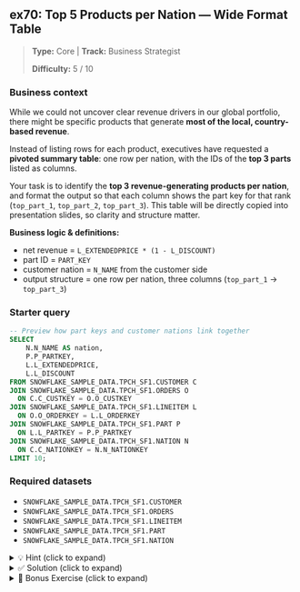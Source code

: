 ## ex70: Top 5 Products per Nation — Wide Format Table

> **Type:** Core | **Track:** Business Strategist  
>
> **Difficulty:** 5 / 10

### Business context
While we could not uncover clear revenue drivers in our global portfolio, there might be specific products that generate **most of the local, country-based revenue**. 

Instead of listing rows for each product, executives have requested a **pivoted summary table**: one row per nation, with the IDs of the **top 3 parts** listed as columns.

Your task is to identify the **top 3 revenue-generating products per nation**, and format the output so that each column shows the part key for that rank (`top_part_1`, `top_part_2`, `top_part_3`). This table will be directly copied into presentation slides, so clarity and structure matter.

**Business logic & definitions:**
* net revenue = `L_EXTENDEDPRICE * (1 - L_DISCOUNT)`
* part ID = `PART_KEY`
* customer nation = `N_NAME` from the customer side
* output structure = one row per nation, three columns (`top_part_1` → `top_part_3`)

### Starter query
```sql
-- Preview how part keys and customer nations link together
SELECT
    N.N_NAME AS nation,
    P.P_PARTKEY,
    L.L_EXTENDEDPRICE,
    L.L_DISCOUNT
FROM SNOWFLAKE_SAMPLE_DATA.TPCH_SF1.CUSTOMER C
JOIN SNOWFLAKE_SAMPLE_DATA.TPCH_SF1.ORDERS O
  ON C.C_CUSTKEY = O.O_CUSTKEY
JOIN SNOWFLAKE_SAMPLE_DATA.TPCH_SF1.LINEITEM L
  ON O.O_ORDERKEY = L.L_ORDERKEY
JOIN SNOWFLAKE_SAMPLE_DATA.TPCH_SF1.PART P
  ON L.L_PARTKEY = P.P_PARTKEY
JOIN SNOWFLAKE_SAMPLE_DATA.TPCH_SF1.NATION N
  ON C.C_NATIONKEY = N.N_NATIONKEY
LIMIT 10;
```

### Required datasets

* `SNOWFLAKE_SAMPLE_DATA.TPCH_SF1.CUSTOMER`
* `SNOWFLAKE_SAMPLE_DATA.TPCH_SF1.ORDERS`
* `SNOWFLAKE_SAMPLE_DATA.TPCH_SF1.LINEITEM`
* `SNOWFLAKE_SAMPLE_DATA.TPCH_SF1.PART`
* `SNOWFLAKE_SAMPLE_DATA.TPCH_SF1.NATION`

<details>
<summary>💡 Hint (click to expand)</summary>

#### How to think about it

First, calculate the total net revenue per `(nation, part)` pair. Then use `RANK()` or `ROW_NUMBER()` with a `PARTITION BY NATION` to assign top 3 ranks. Finally, pivot the output so each rank becomes a column using a `CASE WHEN` pattern and grouped `MAX()` aggregation.

#### Helpful SQL concepts

`RANK()`, `ROW_NUMBER()`, `PARTITION BY`, `CASE`, `MAX()`, conditional pivoting

```sql
SELECT
  nation,
  MAX(CASE WHEN rank = 1 THEN part END) AS top_part_1,
  ...
FROM ranked_parts
GROUP BY nation;
```

</details>

<details>
<summary>✅ Solution (click to expand)</summary>

#### Working query

```sql
WITH part_revenue AS (
  SELECT
    N.N_NAME AS nation,
    P.P_PARTKEY AS part_key,
    SUM(L.L_EXTENDEDPRICE * (1 - L.L_DISCOUNT)) AS net_revenue
  FROM SNOWFLAKE_SAMPLE_DATA.TPCH_SF1.CUSTOMER C
  JOIN SNOWFLAKE_SAMPLE_DATA.TPCH_SF1.ORDERS O ON C.C_CUSTKEY = O.O_CUSTKEY
  JOIN SNOWFLAKE_SAMPLE_DATA.TPCH_SF1.LINEITEM L ON O.O_ORDERKEY = L.L_ORDERKEY
  JOIN SNOWFLAKE_SAMPLE_DATA.TPCH_SF1.PART P ON L.L_PARTKEY = P.P_PARTKEY
  JOIN SNOWFLAKE_SAMPLE_DATA.TPCH_SF1.NATION N ON C.C_NATIONKEY = N.N_NATIONKEY
  GROUP BY N.N_NAME, P.P_PARTKEY
),
ranked_parts AS (
  SELECT
    nation,
    part_key,
    net_revenue,
    ROW_NUMBER() OVER (PARTITION BY nation ORDER BY net_revenue DESC) AS rank
  FROM part_revenue
),
pivoted AS (
  SELECT
    nation,
    MAX(CASE WHEN rank = 1 THEN part_key END) AS top_part_1,
    MAX(CASE WHEN rank = 2 THEN part_key END) AS top_part_2,
    MAX(CASE WHEN rank = 3 THEN part_key END) AS top_part_3
  FROM ranked_parts
  WHERE rank <= 3
  GROUP BY nation
)
SELECT * FROM pivoted
ORDER BY nation;
```

#### Why this works

This pattern first ranks parts by revenue within each nation, then pivots those rankings into columns. It cleanly separates the steps: aggregation → ranking → reshaping — and results in a readable, presentation-ready output.

> Note: Often it's preferable to keep data in a long format and perform the pivot in your BI tool.

#### Business answer

Each nation has a distinct set of top-revenue parts. While some products appear frequently across countries, others are nation-specific — suggesting potential for localized marketing or sourcing strategies.

#### Take-aways

* Use `ROW_NUMBER()` or `RANK()` to create ranked lists within groups.
* Convert long-format rankings into wide-format dashboards using `CASE` + `MAX()`.
* Clean separation of logic into CTEs helps with debugging and readability.
* Wide tables are better suited for presentation — long tables are better for deep dives.

</details>

<details>
<summary>🎁 Bonus Exercise (click to expand)</summary>

Add a column for each product showing its **revenue share within the nation** (as a percentage of total revenue from that nation). Which nations are more top-heavy?

</details>

